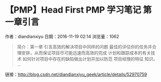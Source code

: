 # 【PMP】Head First PMP 学习笔记 第一章引言
作者：diandianxiyu
日期：2016-11-19 02:14
浏览量：1062
> 简介：第一章 引言高效的解决项目中同样的问题
最佳的评估你的任务并合理安排，从而保证项目尽可能迅速而高效的完成
计划和跟踪成本的有关技术
如何针对项目中存在的缺陷做出计划并加以防范
项目经理的特征
知识。 ...

 链接：http://blog.csdn.net/diandianxiyu_geek/article/details/52970759

